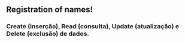 ## Registration of names!

### Create (inserção), Read (consulta), Update (atualização) e Delete (exclusão) de dados.
